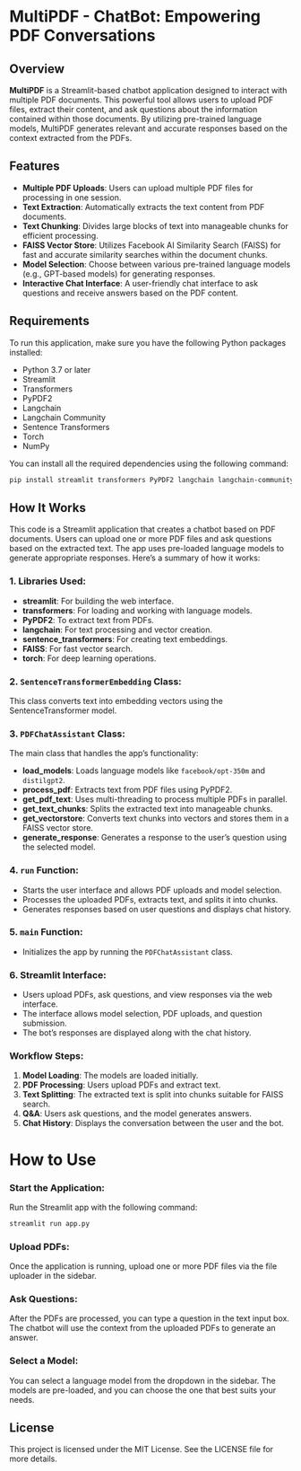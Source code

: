 # MultiPDF - ChatBot: Empowering PDF Conversations

## Overview

**MultiPDF** is a Streamlit-based chatbot application designed to interact with multiple PDF documents. This powerful tool allows users to upload PDF files, extract their content, and ask questions about the information contained within those documents. By utilizing pre-trained language models, MultiPDF generates relevant and accurate responses based on the context extracted from the PDFs.

## Features

- **Multiple PDF Uploads**: Users can upload multiple PDF files for processing in one session.
- **Text Extraction**: Automatically extracts the text content from PDF documents.
- **Text Chunking**: Divides large blocks of text into manageable chunks for efficient processing.
- **FAISS Vector Store**: Utilizes Facebook AI Similarity Search (FAISS) for fast and accurate similarity searches within the document chunks.
- **Model Selection**: Choose between various pre-trained language models (e.g., GPT-based models) for generating responses.
- **Interactive Chat Interface**: A user-friendly chat interface to ask questions and receive answers based on the PDF content.

## Requirements

To run this application, make sure you have the following Python packages installed:

- Python 3.7 or later
- Streamlit
- Transformers
- PyPDF2
- Langchain
- Langchain Community
- Sentence Transformers
- Torch
- NumPy

You can install all the required dependencies using the following command:

```bash
pip install streamlit transformers PyPDF2 langchain langchain-community sentence-transformers torch numpy

```
## How It Works
This code is a Streamlit application that creates a chatbot based on PDF documents. Users can upload one or more PDF files and ask questions based on the extracted text. The app uses pre-loaded language models to generate appropriate responses. Here’s a summary of how it works:

### 1. Libraries Used:
- **streamlit**: For building the web interface.
- **transformers**: For loading and working with language models.
- **PyPDF2**: To extract text from PDFs.
- **langchain**: For text processing and vector creation.
- **sentence_transformers**: For creating text embeddings.
- **FAISS**: For fast vector search.
- **torch**: For deep learning operations.

### 2. `SentenceTransformerEmbedding` Class:
This class converts text into embedding vectors using the SentenceTransformer model.

### 3. `PDFChatAssistant` Class:
The main class that handles the app’s functionality:
- **load_models**: Loads language models like `facebook/opt-350m` and `distilgpt2`.
- **process_pdf**: Extracts text from PDF files using PyPDF2.
- **get_pdf_text**: Uses multi-threading to process multiple PDFs in parallel.
- **get_text_chunks**: Splits the extracted text into manageable chunks.
- **get_vectorstore**: Converts text chunks into vectors and stores them in a FAISS vector store.
- **generate_response**: Generates a response to the user’s question using the selected model.

### 4. `run` Function:
- Starts the user interface and allows PDF uploads and model selection.
- Processes the uploaded PDFs, extracts text, and splits it into chunks.
- Generates responses based on user questions and displays chat history.

### 5. `main` Function:
- Initializes the app by running the `PDFChatAssistant` class.

### 6. Streamlit Interface:
- Users upload PDFs, ask questions, and view responses via the web interface.
- The interface allows model selection, PDF uploads, and question submission.
- The bot’s responses are displayed along with the chat history.

### Workflow Steps:
1. **Model Loading**: The models are loaded initially.
2. **PDF Processing**: Users upload PDFs and extract text.
3. **Text Splitting**: The extracted text is split into chunks suitable for FAISS search.
4. **Q&A**: Users ask questions, and the model generates answers.
5. **Chat History**: Displays the conversation between the user and the bot.

   
# How to Use

### Start the Application:
Run the Streamlit app with the following command:
 ```bash
streamlit run app.py
```
### Upload PDFs:
Once the application is running, upload one or more PDF files via the file uploader in the sidebar.

### Ask Questions:
After the PDFs are processed, you can type a question in the text input box. The chatbot will use the context from the uploaded PDFs to generate an answer.

### Select a Model:
You can select a language model from the dropdown in the sidebar. The models are pre-loaded, and you can choose the one that best suits your needs.

## License
This project is licensed under the MIT License. See the LICENSE file for more details.
